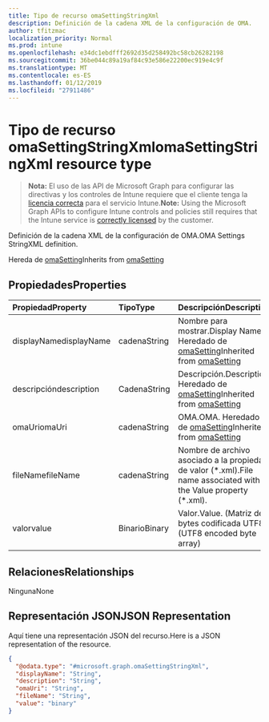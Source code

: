 ```yaml
---
title: Tipo de recurso omaSettingStringXml
description: Definición de la cadena XML de la configuración de OMA.
author: tfitzmac
localization_priority: Normal
ms.prod: intune
ms.openlocfilehash: e34dc1ebdfff2692d35d258492bc58cb26282198
ms.sourcegitcommit: 36be044c89a19af84c93e586e22200ec919e4c9f
ms.translationtype: MT
ms.contentlocale: es-ES
ms.lasthandoff: 01/12/2019
ms.locfileid: "27911486"
---
```

# <a name="omasettingstringxml-resource-type"></a><span data-ttu-id="d5870-103">Tipo de recurso omaSettingStringXml</span><span class="sxs-lookup"><span data-stu-id="d5870-103">omaSettingStringXml resource type</span></span>

> <span data-ttu-id="d5870-104">**Nota:** El uso de las API de Microsoft Graph para configurar las directivas y los controles de Intune requiere que el cliente tenga la [licencia correcta](https://go.microsoft.com/fwlink/?linkid=839381) para el servicio Intune.</span><span class="sxs-lookup"><span data-stu-id="d5870-104">**Note:** Using the Microsoft Graph APIs to configure Intune controls and policies still requires that the Intune service is [correctly licensed](https://go.microsoft.com/fwlink/?linkid=839381) by the customer.</span></span>

<span data-ttu-id="d5870-105">Definición de la cadena XML de la configuración de OMA.</span><span class="sxs-lookup"><span data-stu-id="d5870-105">OMA Settings StringXML definition.</span></span>

<span data-ttu-id="d5870-106">Hereda de [omaSetting](../resources/intune-deviceconfig-omasetting.md)</span><span class="sxs-lookup"><span data-stu-id="d5870-106">Inherits from [omaSetting](../resources/intune-deviceconfig-omasetting.md)</span></span>

## <a name="properties"></a><span data-ttu-id="d5870-107">Propiedades</span><span class="sxs-lookup"><span data-stu-id="d5870-107">Properties</span></span>
|<span data-ttu-id="d5870-108">Propiedad</span><span class="sxs-lookup"><span data-stu-id="d5870-108">Property</span></span>|<span data-ttu-id="d5870-109">Tipo</span><span class="sxs-lookup"><span data-stu-id="d5870-109">Type</span></span>|<span data-ttu-id="d5870-110">Descripción</span><span class="sxs-lookup"><span data-stu-id="d5870-110">Description</span></span>|
|:---|:---|:---|
|<span data-ttu-id="d5870-111">displayName</span><span class="sxs-lookup"><span data-stu-id="d5870-111">displayName</span></span>|<span data-ttu-id="d5870-112">cadena</span><span class="sxs-lookup"><span data-stu-id="d5870-112">String</span></span>|<span data-ttu-id="d5870-113">Nombre para mostrar.</span><span class="sxs-lookup"><span data-stu-id="d5870-113">Display Name.</span></span> <span data-ttu-id="d5870-114">Heredado de [omaSetting](../resources/intune-deviceconfig-omasetting.md)</span><span class="sxs-lookup"><span data-stu-id="d5870-114">Inherited from [omaSetting](../resources/intune-deviceconfig-omasetting.md)</span></span>|
|<span data-ttu-id="d5870-115">descripción</span><span class="sxs-lookup"><span data-stu-id="d5870-115">description</span></span>|<span data-ttu-id="d5870-116">Cadena</span><span class="sxs-lookup"><span data-stu-id="d5870-116">String</span></span>|<span data-ttu-id="d5870-117">Descripción.</span><span class="sxs-lookup"><span data-stu-id="d5870-117">Description.</span></span> <span data-ttu-id="d5870-118">Heredado de [omaSetting](../resources/intune-deviceconfig-omasetting.md)</span><span class="sxs-lookup"><span data-stu-id="d5870-118">Inherited from [omaSetting](../resources/intune-deviceconfig-omasetting.md)</span></span>|
|<span data-ttu-id="d5870-119">omaUri</span><span class="sxs-lookup"><span data-stu-id="d5870-119">omaUri</span></span>|<span data-ttu-id="d5870-120">cadena</span><span class="sxs-lookup"><span data-stu-id="d5870-120">String</span></span>|<span data-ttu-id="d5870-121">OMA.</span><span class="sxs-lookup"><span data-stu-id="d5870-121">OMA.</span></span> <span data-ttu-id="d5870-122">Heredado de [omaSetting](../resources/intune-deviceconfig-omasetting.md)</span><span class="sxs-lookup"><span data-stu-id="d5870-122">Inherited from [omaSetting](../resources/intune-deviceconfig-omasetting.md)</span></span>|
|<span data-ttu-id="d5870-123">fileName</span><span class="sxs-lookup"><span data-stu-id="d5870-123">fileName</span></span>|<span data-ttu-id="d5870-124">cadena</span><span class="sxs-lookup"><span data-stu-id="d5870-124">String</span></span>|<span data-ttu-id="d5870-125">Nombre de archivo asociado a la propiedad de valor (\*.xml).</span><span class="sxs-lookup"><span data-stu-id="d5870-125">File name associated with the Value property (\*.xml).</span></span>|
|<span data-ttu-id="d5870-126">valor</span><span class="sxs-lookup"><span data-stu-id="d5870-126">value</span></span>|<span data-ttu-id="d5870-127">Binario</span><span class="sxs-lookup"><span data-stu-id="d5870-127">Binary</span></span>|<span data-ttu-id="d5870-128">Valor.</span><span class="sxs-lookup"><span data-stu-id="d5870-128">Value.</span></span> <span data-ttu-id="d5870-129">(Matriz de bytes codificada UTF8)</span><span class="sxs-lookup"><span data-stu-id="d5870-129">(UTF8 encoded byte array)</span></span>|

## <a name="relationships"></a><span data-ttu-id="d5870-130">Relaciones</span><span class="sxs-lookup"><span data-stu-id="d5870-130">Relationships</span></span>
<span data-ttu-id="d5870-131">Ninguna</span><span class="sxs-lookup"><span data-stu-id="d5870-131">None</span></span>
## <a name="json-representation"></a><span data-ttu-id="d5870-132">Representación JSON</span><span class="sxs-lookup"><span data-stu-id="d5870-132">JSON Representation</span></span>
<span data-ttu-id="d5870-133">Aquí tiene una representación JSON del recurso.</span><span class="sxs-lookup"><span data-stu-id="d5870-133">Here is a JSON representation of the resource.</span></span>
<!-- {
  "blockType": "resource",
  "@odata.type": "microsoft.graph.omaSettingStringXml"
}
-->
``` json
{
  "@odata.type": "#microsoft.graph.omaSettingStringXml",
  "displayName": "String",
  "description": "String",
  "omaUri": "String",
  "fileName": "String",
  "value": "binary"
}
```



